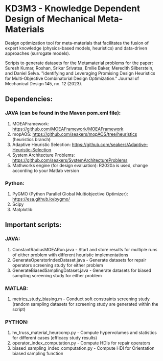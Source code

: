# KD3M3 - Knowledge Dependent Design of Mechanical Meta-Materials
Design optimization tool for meta-materials that facilitates the fusion of expert knowledge (physics-based models, heuristics) and data-driven approaches (surrogate models). 

Scripts to generate datasets for the Metamaterial problems for the paper: 
Suresh Kumar, Roshan, Srikar Srivatsa, Emilie Baker, Meredith Silberstein, and Daniel Selva. "Identifying and Leveraging Promising Design Heuristics for Multi-Objective Combinatorial Design Optimization." Journal of Mechanical Design 145, no. 12 (2023).

## Dependencies:
### JAVA (can be found in the Maven pom.xml file):
1. MOEAFramework: https://github.com/MOEAFramework/MOEAFramework
2. mopAOS: https://github.com/seakers/mopAOS/tree/heuristics (heuristics branch)
3. Adaptive Heuristic Selection: https://github.com/seakers/Adaptive-Heuristic-Selection
4. System Architecture Problems: https://github.com/seakers/SystemArchitectureProblems
5. Mathworks engine (for design evaluation): R2020a is used, change according to your Matlab version

### Python:
1. PyGMO (Python Parallel Global Multiobjective Optimizer): https://esa.github.io/pygmo/
2. Scipy
3. Matplotlib

## Important scripts:
### JAVA:
1. ConstantRadiusMOEARun.java - Start and store results for multiple runs of either problem with different heuristic implementations
2. GenerateOperatorIndexDataset.java - Generate datasets for repair operators screening study for either problem
3. GenerateBiasedSamplingDataset.java - Generate datasets for biased sampling screening study for either problem

### MATLAB:
1. metrics_study_biasing.m - Conduct soft constraints screening study (random sampling datasets for screening study are generated within the script)

### PYTHON:
1. hv_truss_material_heurcomp.py - Compute hypervolumes and statistics for different cases (efficacy study results)
2. operator_index_computation.py - Compute HDIs for repair operators 
3. biased_sampling_index_computation.py - Compute HDI for Orientation biased sampling function
